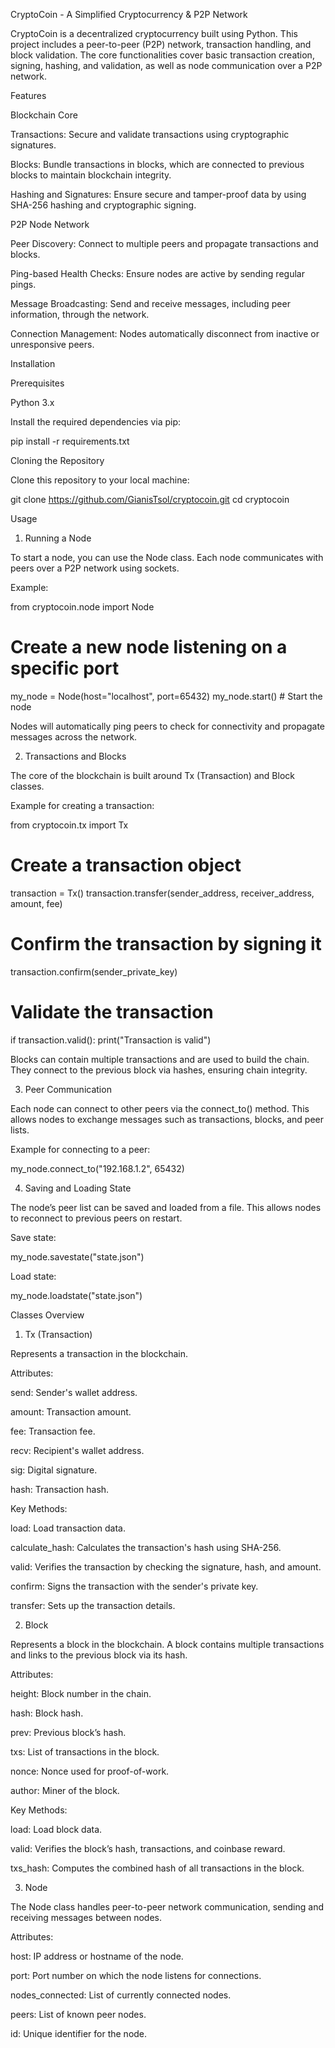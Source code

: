 CryptoCoin - A Simplified Cryptocurrency & P2P Network

CryptoCoin is a decentralized cryptocurrency built using Python. This project includes a peer-to-peer (P2P) network, transaction handling, and block validation. The core functionalities cover basic transaction creation, signing, hashing, and validation, as well as node communication over a P2P network.

Features

Blockchain Core

Transactions: Secure and validate transactions using cryptographic signatures.

Blocks: Bundle transactions in blocks, which are connected to previous blocks to maintain blockchain integrity.

Hashing and Signatures: Ensure secure and tamper-proof data by using SHA-256 hashing and cryptographic signing.


P2P Node Network

Peer Discovery: Connect to multiple peers and propagate transactions and blocks.

Ping-based Health Checks: Ensure nodes are active by sending regular pings.

Message Broadcasting: Send and receive messages, including peer information, through the network.

Connection Management: Nodes automatically disconnect from inactive or unresponsive peers.


Installation

Prerequisites

Python 3.x

Install the required dependencies via pip:

pip install -r requirements.txt


Cloning the Repository

Clone this repository to your local machine:

git clone https://github.com/GianisTsol/cryptocoin.git
cd cryptocoin

Usage

1. Running a Node

To start a node, you can use the Node class. Each node communicates with peers over a P2P network using sockets.

Example:

from cryptocoin.node import Node

# Create a new node listening on a specific port
my_node = Node(host="localhost", port=65432)
my_node.start()  # Start the node

Nodes will automatically ping peers to check for connectivity and propagate messages across the network.

2. Transactions and Blocks

The core of the blockchain is built around Tx (Transaction) and Block classes.

Example for creating a transaction:

from cryptocoin.tx import Tx

# Create a transaction object
transaction = Tx()
transaction.transfer(sender_address, receiver_address, amount, fee)

# Confirm the transaction by signing it
transaction.confirm(sender_private_key)

# Validate the transaction
if transaction.valid():
    print("Transaction is valid")

Blocks can contain multiple transactions and are used to build the chain. They connect to the previous block via hashes, ensuring chain integrity.

3. Peer Communication

Each node can connect to other peers via the connect_to() method. This allows nodes to exchange messages such as transactions, blocks, and peer lists.

Example for connecting to a peer:

my_node.connect_to("192.168.1.2", 65432)

4. Saving and Loading State

The node’s peer list can be saved and loaded from a file. This allows nodes to reconnect to previous peers on restart.

Save state:

my_node.savestate("state.json")

Load state:

my_node.loadstate("state.json")


Classes Overview

1. Tx (Transaction)

Represents a transaction in the blockchain.

Attributes:

send: Sender's wallet address.

amount: Transaction amount.

fee: Transaction fee.

recv: Recipient's wallet address.

sig: Digital signature.

hash: Transaction hash.


Key Methods:

load: Load transaction data.

calculate_hash: Calculates the transaction's hash using SHA-256.

valid: Verifies the transaction by checking the signature, hash, and amount.

confirm: Signs the transaction with the sender's private key.

transfer: Sets up the transaction details.



2. Block

Represents a block in the blockchain. A block contains multiple transactions and links to the previous block via its hash.

Attributes:

height: Block number in the chain.

hash: Block hash.

prev: Previous block’s hash.

txs: List of transactions in the block.

nonce: Nonce used for proof-of-work.

author: Miner of the block.


Key Methods:

load: Load block data.

valid: Verifies the block’s hash, transactions, and coinbase reward.

txs_hash: Computes the combined hash of all transactions in the block.



3. Node

The Node class handles peer-to-peer network communication, sending and receiving messages between nodes.

Attributes:

host: IP address or hostname of the node.

port: Port number on which the node listens for connections.

nodes_connected: List of currently connected nodes.

peers: List of known peer nodes.

id: Unique identifier for the node.



